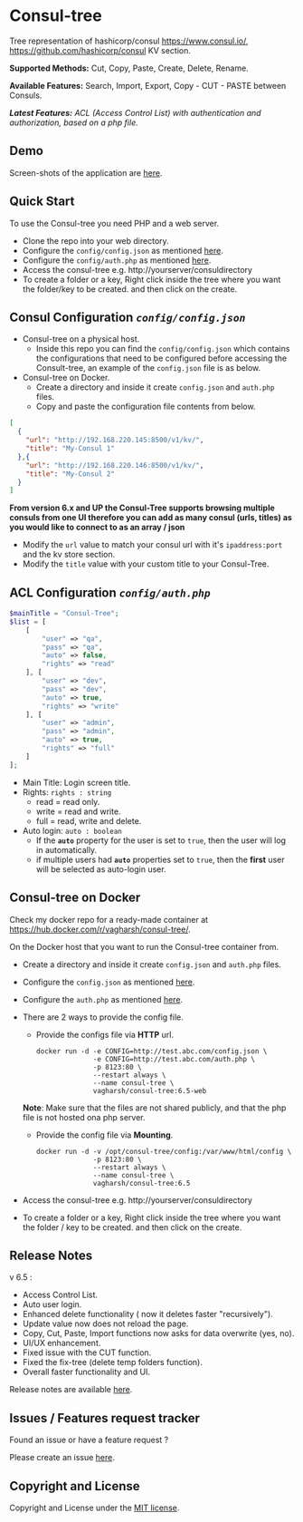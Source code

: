 # Consul-tree

Tree representation of hashicorp/consul https://www.consul.io/, https://github.com/hashicorp/consul KV section.

**Supported Methods:** Cut, Copy, Paste, Create, Delete, Rename.

**Available Features:** Search, Import, Export, Copy - CUT - PASTE between Consuls.

***Latest Features:*** *ACL (Access Control List) with authentication and authorization, based on a php file.*

Demo
------
Screen-shots of the application are [here](demo.md).

Quick Start
-----------
To use the Consul-tree you need PHP and a web server.

- Clone the repo into your web directory.
- Configure the `config/config.json` as mentioned [here](#consul-configuration-configconfigjson).
- Configure the `config/auth.php` as mentioned [here](#acl-configuration-configauthphp).
- Access the consul-tree e.g. http://yourserver/consuldirectory
- To create a folder or a key, Right click inside the tree where you want the folder/key to be created. and then click on the create.

Consul Configuration *`config/config.json`*
----------------
- Consul-tree on a physical host.
    - Inside this repo you can find the `config/config.json` which contains the configurations that need to be configured before accessing the Consult-tree, an example of the `config.json` file is as below.
- Consul-tree on Docker.
    - Create a directory and inside it create `config.json` and `auth.php` files.
    - Copy and paste the configuration file contents from below.

```json
[
  {
    "url": "http://192.168.220.145:8500/v1/kv/",
    "title": "My-Consul 1"
  },{
    "url": "http://192.168.220.146:8500/v1/kv/",
    "title": "My-Consul 2"
  }
]
```
**From version 6.x and UP the Consul-Tree supports browsing multiple consuls from one UI therefore you can add as many consul (urls, titles) as you would like to connect to as an array / json**
- Modify the `url` value to match your consul url with it's `ipaddress:port` and the kv store section.
- Modify the `title` value with your custom title to your Consul-Tree.

ACL Configuration *`config/auth.php`*
------------------
```php
$mainTitle = "Consul-Tree";
$list = [
    [
        "user" => "qa",
        "pass" => "qa",
        "auto" => false,
        "rights" => "read"
    ], [
        "user" => "dev",
        "pass" => "dev",
        "auto" => true,
        "rights" => "write"
    ], [
        "user" => "admin",
        "pass" => "admin",
        "auto" => true,
        "rights" => "full"
    ]
];
```
- Main Title: Login screen title.
- Rights: `rights : string`
    - read = read only.
    - write = read and write.
    - full = read, write and delete.
- Auto login: `auto : boolean`
    - If the **`auto`** property for the user is set to `true`, then the user will log in automatically.
    - if multiple users had **`auto`** properties set to `true`, then the **first** user will be selected as auto-login user.

Consul-tree on Docker
-----------
Check my docker repo for a ready-made container at https://hub.docker.com/r/vagharsh/consul-tree/.

On the Docker host that you want to run the Consul-tree container from.
- Create a directory and inside it create `config.json` and `auth.php` files.
- Configure the `config.json` as mentioned [here](#consul-configuration-configconfigjson).
- Configure the `auth.php` as mentioned [here](#acl-configuration-configauthphp).
- There are 2 ways to provide the config file.
    - Provide the configs file via **HTTP** url.
        ```
        docker run -d -e CONFIG=http://test.abc.com/config.json \
                      -e CONFIG=http://test.abc.com/auth.php \
                      -p 8123:80 \
                      --restart always \
                      --name consul-tree \ 
                      vagharsh/consul-tree:6.5-web                    
    
    **Note**: Make sure that the files are not shared publicly, and that the php file is not hosted ona php server.

    - Provide the config file via **Mounting**.
        ```
        docker run -d -v /opt/consul-tree/config:/var/www/html/config \
                      -p 8123:80 \
                      --restart always \
                      --name consul-tree \
                      vagharsh/consul-tree:6.5
- Access the consul-tree e.g. http://yourserver/consuldirectory
- To create a folder or a key, Right click inside the tree where you want the folder / key to be created. and then click on the create.

Release Notes
---------
v 6.5 :
- Access Control List.
- Auto user login.
- Enhanced delete functionality ( now it deletes faster "recursively").
- Update value now does not reload the page.
- Copy, Cut, Paste, Import functions now asks for data overwrite (yes, no).
- UI/UX enhancement.
- Fixed issue with the CUT function.
- Fixed the fix-tree (delete temp folders function).
- Overall faster functionality and UI.

Release notes are available [here](release.md).

Issues / Features request tracker
-----------
Found an issue or have a feature request ?

Please create an issue [here](https://github.com/vagharsh/consul-tree/issues).

Copyright and License
---------------------
Copyright and License under the [MIT license](LICENSE).